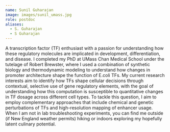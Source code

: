 ```yaml
---
name: Sunil Guharajan
image: images/sunil_umass.jpg
role: postdoc
aliases:
  - S. Guharajan
  - S Guharajan
---
```


A transcription factor (TF) enthusiast with a passion for understanding how these regulatory molecules are implicated in development, differentiation, and disease. I completed my PhD at UMass Chan Medical School under the tutelage of Robert Brewster, where I used a combination of synthetic biology and thermodynamic modeling to understand how changes in promoter architecture shape the function of E.coli TFs. My current research interests aim to identify how TFs shape cellular decisions through contextual, selective use of gene regulatory elements, with the goal of understanding how this computation is susceptible to quantitative changes in TF dosage across different cell types. To tackle this question, I aim to employ complementary approaches that include chemical and genetic perturbations of TFs and high-resolution mapping of enhancer usage. When I am not in lab troubleshooting experiments, you can find me outside (if New England weather permits) hiking or indoors exploring my hopefully latent culinary potential. 
